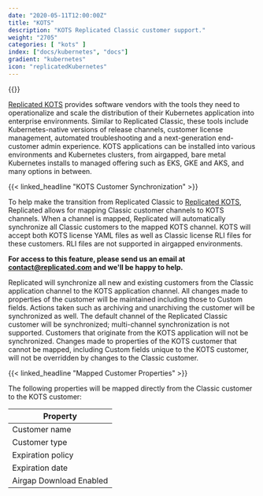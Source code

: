 ```yaml
---
date: "2020-05-11T12:00:00Z"
title: "KOTS"
description: "KOTS Replicated Classic customer support."
weight: "2705"
categories: [ "kots" ]
index: ["docs/kubernetes", "docs"]
gradient: "kubernetes"
icon: "replicatedKubernetes"
---
```


{{<legacynotice>}}

[Replicated KOTS](https://kots.io/vendor/packaging/packaging-an-app/) provides software vendors with the tools they need to operationalize and scale the distribution of their Kubernetes application into enterprise environments. Similar to Replicated Classic, these tools include Kubernetes-native versions of release channels, customer license management, automated troubleshooting and a next-generation end-customer admin experience. KOTS applications can be installed into various environments and Kubernetes clusters, from airgapped, bare metal Kubernetes installs to managed offering such as EKS, GKE and AKS, and many options in between.

{{< linked_headline "KOTS Customer Synchronization" >}}

To help make the transition from Replicated Classic to [Replicated KOTS](https://kots.io/vendor/packaging/packaging-an-app/), Replicated allows for mapping Classic customer channels to KOTS channels. When a channel is mapped, Replicated will automatically synchronize all Classic customers to the mapped KOTS channel. KOTS will accept both KOTS license YAML files as well as Classic license RLI files for these customers. RLI files are not supported in airgapped environments.

**For access to this feature, please send us an email at [contact@replicated.com](mailto:contact@replicated.com) and we'll be happy to help.**

Replicated will synchronize all new and existing customers from the Classic application channel to the KOTS application channel. All changes made to properties of the customer will be maintained including those to Custom fields. Actions taken such as archiving and unarchiving the customer will be synchronized as well. The default channel of the Replicated Classic customer will be synchronized; multi-channel synchronization is not supported. Customers that originate from the KOTS application will not be synchronized. Changes made to properties of the KOTS customer that cannot be mapped, including Custom fields unique to the KOTS customer, will not be overridden by changes to the Classic customer.

{{< linked_headline "Mapped Customer Properties" >}}

The following properties will be mapped directly from the Classic customer to the KOTS customer:

| Property |
|----------|
| Customer name |
| Customer type |
| Expiration policy |
| Expiration date |
| Airgap Download Enabled |
